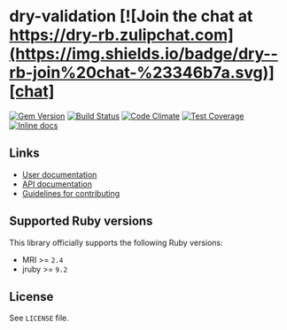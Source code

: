 [gem]: https://rubygems.org/gems/dry-validation
[ci]: https://github.com/dry-rb/dry-validation/actions?query=workflow%3Aci
[codeclimate]: https://codeclimate.com/github/dry-rb/dry-validation
[chat]: https://dry-rb.zulipchat.com
[inchpages]: http://inch-ci.org/github/dry-rb/dry-validation

# dry-validation [![Join the chat at https://dry-rb.zulipchat.com](https://img.shields.io/badge/dry--rb-join%20chat-%23346b7a.svg)][chat]

[![Gem Version](https://badge.fury.io/rb/dry-validation.svg)][gem]
[![Build Status](https://github.com/dry-rb/dry-monads/workflows/ci/badge.svg)][ci]
[![Code Climate](https://codeclimate.com/github/dry-rb/dry-validation/badges/gpa.svg)][codeclimate]
[![Test Coverage](https://codeclimate.com/github/dry-rb/dry-validation/badges/coverage.svg)][codeclimate]
[![Inline docs](http://inch-ci.org/github/dry-rb/dry-validation.svg?branch=master)][inchpages]

## Links

- [User documentation](https://dry-rb.org/gems/dry-validation)
- [API documentation](http://rubydoc.info/gems/dry-validation)
- [Guidelines for contributing](CONTRIBUTING.md)

## Supported Ruby versions

This library officially supports the following Ruby versions:

- MRI >= `2.4`
- jruby >= `9.2`

## License

See `LICENSE` file.
